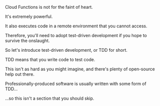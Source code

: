 Cloud Functions is not for the faint of heart.

It's extremely powerful.

It also executes code in a remote environment that you cannot access.

Therefore, you'll need to adopt test-driven development if you hope to survive the onslaught.

So let's introduce test-driven development, or TDD for short.

TDD means that you write code to test code.

This isn't as hard as you might imagine, and there's plenty of open-source help out there.

Professionally-produced software is usually written with some form of TDD...

...so this isn't a section that you should skip.
